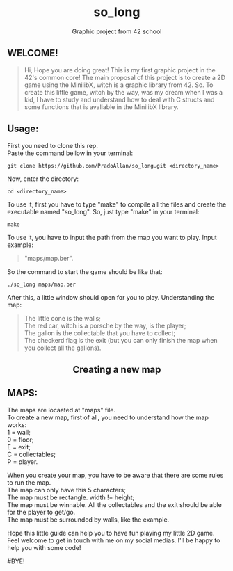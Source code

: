<h1 align="center">so_long</h1>
<p align="center">Graphic project from 42 school</p>

## WELCOME!
> Hi, Hope you are doing great!
This is my first graphic project in the 42's common core!
The main proposal of this project is to create a 2D game using the MinilibX, witch is a graphic library from 42.
So. To create this little game, witch by the way, was my dream when I was a kid, I have to study and understand how to deal with C structs
and some functions that is avaliable in the MinilibX library.

## Usage:
First you need to clone this rep.<br />
Paste the command bellow in your terminal:
```Shell
git clone https://github.com/PradoAllan/so_long.git <directory_name>
```

Now, enter the directory:
```Shell
cd <directory_name>
```

To use it, first you have to type "make" to compile all the files and create the executable named "so_long".
So, just type "make" in your terminal:
```Shell
make
```

To use it, you have to input the path from the map you want to play. Input example:

> "maps/map.ber".

So the command to start the game should be like that:
```Shell
./so_long maps/map.ber
```
After this, a little window should open for you to play.
Understanding the map:
> The little cone is the walls;<br />
The red car, witch is a porsche by the way, is the player;<br />
The gallon is the collectable that you have to collect;<br />
The checkerd flag is the exit (but you can only finish the map when you collect all the gallons).

<h2 align="center">Creating a new map</h2>

## MAPS:
The maps are locaated at "maps" file.<br />
To create a new map, first of all, you need to understand how the map works:<br />
	1 = wall;<br />
	0 = floor;<br />
	E = exit;<br />
	C = collectables;<br />
	P = player.

When you create your map, you have to be aware that there are some rules to run the map.<br />
	The map can only have this 5 characters;<br />
	The map must be rectangle. width != height;<br />
	The map must be winnable. All the collectables and the exit should be able for the player to get/go.<br />
	The map must be surrounded by walls, like the example.<br />

Hope this little guide can help you to have fun playing my little 2D game. Feel welcome to get in touch with me on my social medias. I'll be happy to help you with some code!

#BYE!
